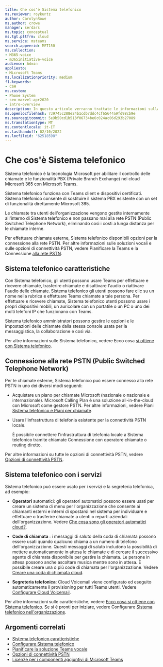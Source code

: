 ```yaml
---
title: Che cos'è Sistema telefonico
ms.reviewer: roykuntz
author: CarolynRowe
ms.author: crowe
manager: serdars
ms.topic: conceptual
ms.tgt.pltfrm: cloud
ms.service: msteams
search.appverid: MET150
ms.collection:
- M365-voice
- m365initiative-voice
audience: Admin
appliesto:
- Microsoft Teams
ms.localizationpriority: medium
f1.keywords:
- CSH
ms.custom:
- Phone System
- seo-marvel-apr2020
- intro-overview
description: In questo articolo verranno trattate le informazioni sulla tecnologia Sistema telefonico in Microsoft 365.
ms.openlocfilehash: 739745c288e24b1cdb7ddc4cf65644a9fd98cb9e
ms.sourcegitcommit: 5e9b50cd1b513f06734be6c024ac06d293b27089
ms.translationtype: MT
ms.contentlocale: it-IT
ms.lasthandoff: 02/10/2022
ms.locfileid: "62518598"
---
```

# <a name="what-is-phone-system"></a>Che cos'è Sistema telefonico

Sistema telefonico è la tecnologia Microsoft per abilitare il controllo delle chiamate e le funzionalità PBX (Private Branch Exchange) nel cloud Microsoft 365 con Microsoft Teams.

Sistema telefonico funziona con Teams client e dispositivi certificati. Sistema telefonico consente di sostituire il sistema PBX esistente con un set di funzionalità direttamente Microsoft 365.

Le chiamate tra utenti dell'organizzazione vengono gestite internamente all'interno di Sistema telefonico e non passano mai alla rete PSTN (Public Switched Telephone Network), eliminando così i costi a lunga distanza per le chiamate interne. 

Per effettuare chiamate esterne, Sistema telefonico disponibili opzioni per la connessione alla rete PSTN. Per altre informazioni sulle soluzioni vocali e sulle opzioni di connettività PSTN, vedere Pianificare la Teams e la Connessione [alla rete PSTN](#connect-to-the-public-switched-telephone-network-pstn).[](cloud-voice-landing-page.md)

## <a name="phone-system-features"></a>Sistema telefonico caratteristiche

Con Sistema telefonico, gli utenti possono usare Teams per effettuare e ricevere chiamate, trasferire chiamate e disattivare l'audio o riattivare l'audio delle chiamate. Sistema telefonico gli utenti possono fare clic su un nome nella rubrica e effettuare Teams chiamate a tale persona. Per effettuare e ricevere chiamate, Sistema telefonico utenti possono usare i propri dispositivi mobili, un auricolare con un portatile o un PC o uno dei molti telefoni IP che funzionano con Teams. 

Sistema telefonico amministratori possono gestire le opzioni e le impostazioni delle chiamate dalla stessa console usata per la messaggistica, la collaborazione e così via.

Per altre informazioni sulle Sistema telefonico, vedere Ecco cosa [si ottiene con Sistema telefonico](here-s-what-you-get-with-phone-system.md).
  

## <a name="connect-to-the-public-switched-telephone-network-pstn"></a>Connessione alla rete PSTN (Public Switched Telephone Network)
  
Per le chiamate esterne, Sistema telefonico può essere connesso alla rete PSTN in uno dei diversi modi seguenti:
  
- Acquistare un piano per chiamate Microsoft (nazionale o nazionale e internazionale). Microsoft Calling Plan è una soluzione all-in-the-cloud con Microsoft come gestore PSTN. Per altre informazioni, vedere Piani [Sistema telefonico e Piani per chiamate](calling-plan-landing-page.md).

- Usare l'infrastruttura di telefonia esistente per la connettività PSTN locale.

  È possibile connettere l'infrastruttura di telefonia locale a Sistema telefonico tramite chiamate Connessione con operatore chiamate o routing diretto. 

Per altre informazioni su tutte le opzioni di connettività PSTN, vedere [Opzioni di connettività PSTN](pstn-connectivity.md).


## <a name="phone-system-with-services"></a>Sistema telefonico con i servizi

Sistema telefonico può essere usato per i servizi e la segreteria telefonica, ad esempio:

- **Operatori** automatici: gli operatori automatici possono essere usati per creare un sistema di menu per l'organizzazione che consente ai chiamanti esterni e interni di spostarsi nel sistema per individuare e effettuare o trasferire chiamate a utenti o reparti aziendali dell'organizzazione. Vedere [Che cosa sono gli operatori automatici cloud?](what-are-phone-system-auto-attendants.md).

- **Code di chiamata** : i messaggi di saluto della coda di chiamata possono essere usati quando qualcuno chiama a un numero di telefono dell'organizzazione. Questi messaggi di saluto includono la possibilità di mettere automaticamente in attesa le chiamate e di cercare il successivo agente di chiamata disponibile per gestire la chiamata. Le persone in attesa possono anche ascoltare musica mentre sono in attesa. È possibile creare una o più code di chiamata per l'organizzazione. Vedere [Creare una coda di chiamata cloud](create-a-phone-system-call-queue.md).

- **Segreteria telefonica**: Cloud Voicemail viene configurato ed eseguito automaticamente il provisioning per tutti Teams utenti. Vedere [Configurare Cloud Voicemail](set-up-phone-system-voicemail.md).

Per altre informazioni sulle caratteristiche, vedere [Ecco cosa si ottiene con Sistema telefonico](here-s-what-you-get-with-phone-system.md). Se si è pronti per iniziare, vedere Configurare [Sistema telefonico nell'organizzazione](setting-up-your-phone-system.md).

## <a name="related-topics"></a>Argomenti correlati

- [Sistema telefonico caratteristiche](here-s-what-you-get-with-phone-system.md)
- [Configurare Sistema telefonico](setting-up-your-phone-system.md)
- [Pianificare la soluzione Teams vocale](cloud-voice-landing-page.md)
- [Opzioni di connettività PSTN](pstn-connectivity.md)
- [Licenze per i componenti aggiuntivi di Microsoft Teams](./teams-add-on-licensing/microsoft-teams-add-on-licensing.md)
